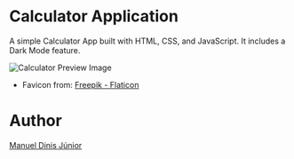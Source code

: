 # Calculator Application

A simple Calculator App built with HTML, CSS, and JavaScript. It includes a Dark Mode feature.

![Calculator Preview Image](https://user-images.githubusercontent.com/44538497/169086855-bd20e6e0-3675-4db6-b086-0298005973f4.png)

* Favicon from:
<a href="https://www.flaticon.com/free-icons/calculator" title="calculator icons">Freepik - Flaticon</a>
 
# Author

[Manuel Dinis Júnior](https://manueldinisjunior.com)
